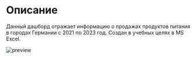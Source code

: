# Описание
Данный дашборд отражает информацию о продажах продуктов питания в городах Германии с 2021 по 2023 год. Создан в учебных целях в MS Excel.

![preview](https://github.com/tikhoncap/Product_Sales_Dashboard/blob/main/Dashboard.gif)


